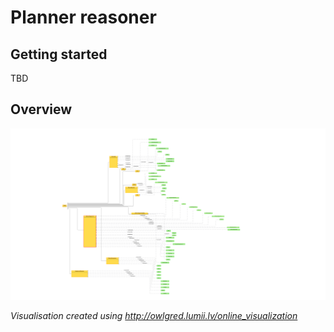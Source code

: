 # Planner reasoner

## Getting started

TBD

## Overview

![](doc/img/pp.png)

*Visualisation created using http://owlgred.lumii.lv/online_visualization*
